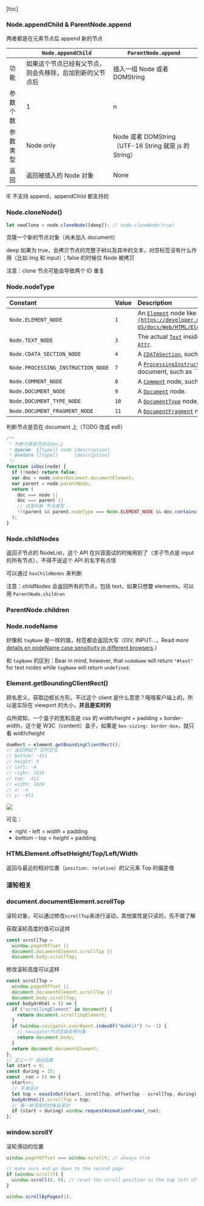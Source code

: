 [toc]

### Node.appendChild & ParentNode.append

两者都是在元素节点后 append 新的节点

|          | `Node.appendChild`                                       | `ParentNode.append`                                    |
| -------- | -------------------------------------------------------- | ------------------------------------------------------ |
| 功能     | 如果这个节点已经有父节点，则会先移除，后加到新的父节点后 | 插入一组 Node 或者 DOMString                           |
| 参数个数 | 1                                                        | n                                                      |
| 参数类型 | Node only                                                | Node 或者 DOMString（UTF-16 String 就是 js 的 String） |
| 返回     | 返回被插入的 Node 对象                                   | None                                                   |

IE 不支持 append，appendChild 都支持的

### Node.cloneNode()

```js
let newClone = node.cloneNode([deep]); // node.cloneNode(true)
```

克隆一个新的节点对象（尚未加入 document）

deep 如果为 true，会拷贝节点的完整子树以及其中的文本，对空标签没有什么作用（比如 img 和 input）；false 的时候仅 Node 被拷贝

注意：clone 节点可能会导致两个 ID 重复

### Node.nodeType

| Constant                           | Value | Description                                                                                                                                                                                                                    |
| :--------------------------------- | :---- | :----------------------------------------------------------------------------------------------------------------------------------------------------------------------------------------------------------------------------- |
| `Node.ELEMENT_NODE`                | `1`   | An [`Element`](https://developer.mozilla.org/en-US/docs/Web/API/Element) node like [``](https://developer.mozilla.org/en-US/docs/Web/HTML/Element/p) or [``](https://developer.mozilla.org/en-US/docs/Web/HTML/Element/div).   |
| `Node.TEXT_NODE`                   | `3`   | The actual [`Text`](https://developer.mozilla.org/en-US/docs/Web/API/Text) inside an [`Element`](https://developer.mozilla.org/en-US/docs/Web/API/Element) or [`Attr`](https://developer.mozilla.org/en-US/docs/Web/API/Attr). |
| `Node.CDATA_SECTION_NODE`          | `4`   | A [`CDATASection`](https://developer.mozilla.org/en-US/docs/Web/API/CDATASection), such as ``.                                                                                                                                 |
| `Node.PROCESSING_INSTRUCTION_NODE` | `7`   | A [`ProcessingInstruction`](https://developer.mozilla.org/en-US/docs/Web/API/ProcessingInstruction) of an XML document, such as ``.                                                                                            |
| `Node.COMMENT_NODE`                | `8`   | A [`Comment`](https://developer.mozilla.org/en-US/docs/Web/API/Comment) node, such as ``.                                                                                                                                      |
| `Node.DOCUMENT_NODE`               | `9`   | A [`Document`](https://developer.mozilla.org/en-US/docs/Web/API/Document) node.                                                                                                                                                |
| `Node.DOCUMENT_TYPE_NODE`          | `10`  | A [`DocumentType`](https://developer.mozilla.org/en-US/docs/Web/API/DocumentType) node, such as ``.                                                                                                                            |
| `Node.DOCUMENT_FRAGMENT_NODE`      | `11`  | A [`DocumentFragment`](https://developer.mozilla.org/en-US/docs/Web/API/DocumentFragment) node.                                                                                                                                |

判断节点是否在 document 上（TODO 改成 es6）

```js
/**
 * 判断元素是否还在doc上
 * @param  {[type]} node [description]
 * @return {[type]}      [description]
 */
function inDoc(node) {
  if (!node) return false;
  var doc = node.ownerDocument.documentElement;
  var parent = node.parentNode;
  return (
    doc === node ||
    doc === parent ||
    // 这里判断 节点类型
    !!(parent && parent.nodeType === Node.ELEMENT_NODE && doc.contains(parent))
  );
}
```

### Node.childNodes

返回子节点的 NodeList，这个 API 在抖音面试的时候用到了（求子节点是 input 的所有节点），不得不说这个 API 的名字有点怪

可以通过 `hasChildNodes` 来判断

注意：childNodes 会返回所有的节点，包括 text，如果只想要 elements，可以用 `ParentNode.children`

### ParentNode.children

### Node.nodeName

好像和 `tagName` 是一样的值，标签都会返回大写（DIV, INPUT...，Read more [details on nodeName case sensitivity in different browsers](http://ejohn.org/blog/nodename-case-sensitivity/).）

和 `tagName` 的区别：Bear in mind, however, that `nodeName` will return `"#text"` for text nodes while `tagName` will return `undefined`.

### Element.getBoundingClientRect()

顾名思义，获取边框长方形，不过这个 client 是什么意思？哦哦客户端上的，所以是实际在 viewport 的大小，**并且是实时的**

众所周知，一个盒子的宽和高是 css 的 width/height + padding + border-width，这个是 W3C（content）盒子，如果是 `box-sizing: border-box`，就只看 width/height

```js
domRect = element.getBoundingClientRect();
// 返回例如下 实时定位
// bottom: -411
// height: 0
// left: -4
// right: 1016
// top: -411
// width: 1020
// x: -4
// y: -411
```

![](https://mdn.mozillademos.org/files/17155/element-box-diagram.png)

可见：

- right - left = _width_ + padding
- bottom - top = _height_ + padding

### HTMLElement.offsetHeight/Top/Left/Width

返回与最近的相对位置（`position: relative`）的父元素 Top 的偏差值

### 滚轮相关

### document.documentElement.scrollTop

滚轮对象，可以通过修改`scrollTop`来进行滚动，其他属性是只读的，先不做了解

获取滚轮高度的值可以这样

```js
const scrollTop =
  window.pageYOffset ||
  document.documentElement.scrollTop ||
  document.body.scrollTop;
```

修改滚轮高度可以这样

```js
const scrollTop =
  window.pageYOffset ||
  document.documentElement.scrollTop ||
  document.body.scrollTop;
const bodyOrHtml = () => {
  if ("scrollingElement" in document) {
    return document.scrollingElement;
  }
  if (window.navigator.userAgent.indexOf("WebKit") != -1) {
    // navigator为浏览器自带对象
    return document.body;
  }
  return document.documentElement;
};
// 定义一个 滚动函数
let start = 0;
const during = 15;
const _run = () => {
  start++;
  // 平滑滚动
  let top = easeInOut(start, scrollTop, offsetTop - scrollTop, during);
  bodyOrHtml().scrollTop = top;
  // 每一帧渲染的时候去滚动
  if (start < during) window.requestAnimationFrame(_run);
};
```

### window.scrollY

滚轮滑动的位置

```js
window.pageYOffset === window.scrollY; // always true
```

```js
// make sure and go down to the second page
if (window.scrollY) {
  window.scroll(0, 0); // reset the scroll position to the top left of the document.
}

window.scrollByPages(1);
```
